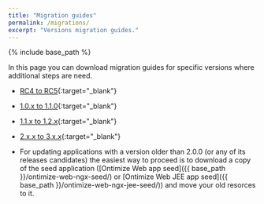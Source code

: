 ```yaml
---
title: "Migration guides"
permalink: /migrations/
excerpt: "Versions migration guides."
---
```

{% include base_path %}

In this page you can download migration guides for specific versions where additional steps are need.

* [RC4 to RC5](https://drive.google.com/open?id=0B-0gypyIR7-wRlRCRDNVLTI3cFk){:target="_blank"}

* [1.0.x to 1.1.0](https://drive.google.com/open?id=0B-0gypyIR7-wWldBZjJtdGFWclE){:target="_blank"}

* [1.1.x to 1.2.x](https://drive.google.com/open?id=0B-0gypyIR7-wQ1AzWmgxUk8wcWs){:target="_blank"}

* [2.x.x to 3.x.x](https://drive.google.com/file/d/1CIY8lPYzX5SlLuiH6KhrF_mg8I3nVXjp/view?usp=sharing){:target="_blank"}

* For updating applications with a version older than 2.0.0 (or any of its releases candidates) the easiest way to proceed is to download a copy of the seed application ([Ontimize Web app seed]({{ base_path }}/ontimize-web-ngx-seed/) or [Ontimize Web JEE app seed]({{ base_path }}/ontimize-web-ngx-jee-seed/)) and move your old resorces to it.
